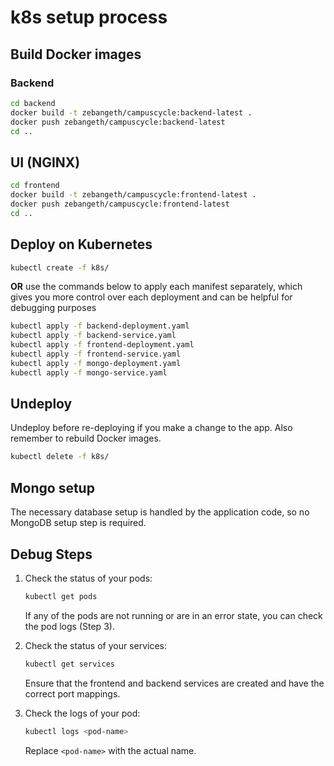 # k8s setup process

## Build Docker images

### Backend
```bash
cd backend
docker build -t zebangeth/campuscycle:backend-latest .
docker push zebangeth/campuscycle:backend-latest
cd ..
```

## UI (NGINX)
```bash
cd frontend
docker build -t zebangeth/campuscycle:frontend-latest .
docker push zebangeth/campuscycle:frontend-latest
cd ..
```

## Deploy on Kubernetes

```bash
kubectl create -f k8s/
```

**OR** use the commands below to apply each manifest separately, which gives you more control over each deployment and can be helpful for debugging purposes

```bash
kubectl apply -f backend-deployment.yaml
kubectl apply -f backend-service.yaml
kubectl apply -f frontend-deployment.yaml
kubectl apply -f frontend-service.yaml
kubectl apply -f mongo-deployment.yaml
kubectl apply -f mongo-service.yaml
```

## Undeploy

Undeploy before re-deploying if you make a change to the app. Also remember to rebuild Docker images.

```bash
kubectl delete -f k8s/
```

## Mongo setup

The necessary database setup is handled by the application code, so no MongoDB setup step is required. 

## Debug Steps

1. Check the status of your pods:

   ```bash
   kubectl get pods
   ```

   If any of the pods are not running or are in an error state, you can check the pod logs (Step 3).

2. Check the status of your services:

   ```bash
   kubectl get services
   ```

   Ensure that the frontend and backend services are created and have the correct port mappings. 

3. Check the logs of your pod:

   ```bash
   kubectl logs <pod-name>
   ```

   Replace `<pod-name>` with the actual name.

